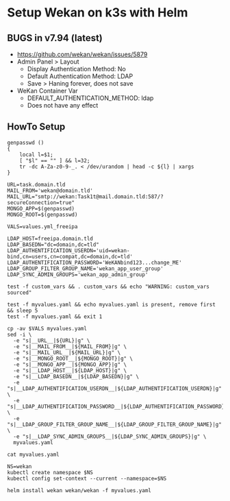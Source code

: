 # Setup Wekan on k3s with Helm

## BUGS in v7.94 (latest)
* https://github.com/wekan/wekan/issues/5879
* Admin Panel > Layout
  * Display Authentication Method: No
  * Default Authentication Method: LDAP
  * Save > Haning forever, does not save
* WeKan Container Var
  * DEFAULT_AUTHENTICATION_METHOD: ldap
  * Does not have any effect

## HowTo Setup
```
genpasswd ()
{ 
    local l=$1;
    [ "$l" == "" ] && l=32;
    tr -dc A-Za-z0-9-_. < /dev/urandom | head -c ${l} | xargs
}

URL=task.domain.tld
MAIL_FROM='wekan@domain.tld'
MAIL_URL="smtp://wekan:Task1t@mail.domain.tld:587/?secureConnection=true"
MONGO_APP=$(genpasswd)
MONGO_ROOT=$(genpasswd)

VALS=values.yml_freeipa

LDAP_HOST=freeipa.domain.tld
LDAP_BASEDN="dc=domain,dc=tld"
LDAP_AUTHENTIFICATION_USERDN='uid=wekan-bind,cn=users,cn=compat,dc=domain,dc=tld'
LDAP_AUTHENTIFICATION_PASSWORD='WeKANbind123...change_ME'
LDAP_GROUP_FILTER_GROUP_NAME='wekan_app_user_group'
LDAP_SYNC_ADMIN_GROUPS='wekan_app_admin_group'

test -f custom_vars && . custom_vars && echo "WARNING: custom_vars sourced"

test -f myvalues.yaml && echo myvalues.yaml is present, remove first && sleep 5
test -f myvalues.yaml && exit 1

cp -av $VALS myvalues.yaml
sed -i \
  -e "s|__URL__|${URL}|g" \
  -e "s|__MAIL_FROM__|${MAIL_FROM}|g" \
  -e "s|__MAIL_URL__|${MAIL_URL}|g" \
  -e "s|__MONGO_ROOT__|${MONGO_ROOT}|g" \
  -e "s|__MONGO_APP__|${MONGO_APP}|g" \
  -e "s|__LDAP_HOST__|${LDAP_HOST}|g" \
  -e "s|__LDAP_BASEDN__|${LDAP_BASEDN}|g" \
  -e "s|__LDAP_AUTHENTIFICATION_USERDN__|${LDAP_AUTHENTIFICATION_USERDN}|g" \
  -e "s|__LDAP_AUTHENTIFICATION_PASSWORD__|${LDAP_AUTHENTIFICATION_PASSWORD}|g" \
  -e "s|__LDAP_GROUP_FILTER_GROUP_NAME__|${LDAP_GROUP_FILTER_GROUP_NAME}|g" \
  -e "s|__LDAP_SYNC_ADMIN_GROUPS__|${LDAP_SYNC_ADMIN_GROUPS}|g" \
  myvalues.yaml

cat myvalues.yaml

NS=wekan
kubectl create namespace $NS
kubectl config set-context --current --namespace=$NS

helm install wekan wekan/wekan -f myvalues.yaml
```
